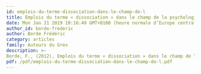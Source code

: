 ```yaml
---
id: emplois-du-terme-dissociation-dans-le-champ-de-l
title: Emplois du terme « dissociation » dans le champ de la psychologie – 1
date: Mon Jan 21 2019 10:16:49 GMT+0100 (heure normale d’Europe centrale)
author_id: borde-frederic
author: Borde Frédéric
category: articles
family: Auteurs du Grex
description: >-
Borde, F., (2012), Emplois du terme « dissociation » dans le champ de la psychologie – 1, Expliciter n° 94, p. 60 – 63. 
pdf: /pdf/emplois-du-terme-dissociation-dans-le-champ-de-l.pdf
---
```

